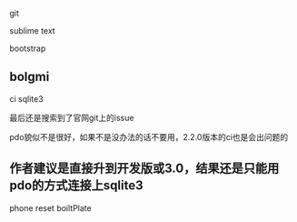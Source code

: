 git

sublime text

bootstrap

bolgmi
------
ci sqlite3 

最后还是搜索到了官网git上的issue

pdo貌似不是很好，如果不是没办法的话不要用，2.2.0版本的ci也是会出问题的

作者建议是直接升到开发版或3.0，结果还是只能用pdo的方式连接上sqlite3
------
phone reset
boiltPlate

